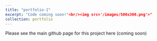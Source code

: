 ```yaml
---
title: "portfolio-1"
excerpt: "Code coming soon!"<br/><img src='/images/500x300.png'>"
collection: portfolio
---
```


Please see the main github page for this project here (coming soon)
